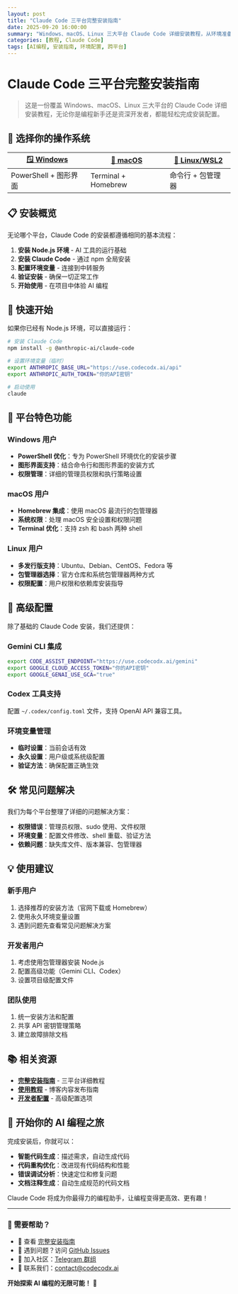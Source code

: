```yaml
---
layout: post
title: "Claude Code 三平台完整安装指南"
date: 2025-09-20 16:00:00
summary: "Windows、macOS、Linux 三大平台 Claude Code 详细安装教程，从环境准备到成功运行一步到位"
categories: [教程, Claude Code]
tags: [AI编程, 安装指南, 环境配置, 跨平台]
---
```


# Claude Code 三平台完整安装指南

> 这是一份覆盖 Windows、macOS、Linux 三大平台的 Claude Code 详细安装教程，无论你是编程新手还是资深开发者，都能轻松完成安装配置。

## 🎯 选择你的操作系统

| [🪟 Windows](/installation-guide.html#-windows-安装) | [🍎 macOS](/installation-guide.html#-macos-安装) | [🐧 Linux/WSL2](/installation-guide.html#-linux-安装) |
|---|---|---|
| PowerShell + 图形界面 | Terminal + Homebrew | 命令行 + 包管理器 |

## 📋 安装概览

无论哪个平台，Claude Code 的安装都遵循相同的基本流程：

1. **安装 Node.js 环境** - AI 工具的运行基础
2. **安装 Claude Code** - 通过 npm 全局安装
3. **配置环境变量** - 连接到中转服务
4. **验证安装** - 确保一切正常工作
5. **开始使用** - 在项目中体验 AI 编程

## 🚀 快速开始

如果你已经有 Node.js 环境，可以直接运行：

```bash
# 安装 Claude Code
npm install -g @anthropic-ai/claude-code

# 设置环境变量（临时）
export ANTHROPIC_BASE_URL="https://use.codecodx.ai/api"
export ANTHROPIC_AUTH_TOKEN="你的API密钥"

# 启动使用
claude
```

## 🔧 平台特色功能

### Windows 用户
- **PowerShell 优化**：专为 PowerShell 环境优化的安装步骤
- **图形界面支持**：结合命令行和图形界面的安装方式
- **权限管理**：详细的管理员权限和执行策略设置

### macOS 用户
- **Homebrew 集成**：使用 macOS 最流行的包管理器
- **系统权限**：处理 macOS 安全设置和权限问题
- **Terminal 优化**：支持 zsh 和 bash 两种 shell

### Linux 用户
- **多发行版支持**：Ubuntu、Debian、CentOS、Fedora 等
- **包管理器选择**：官方仓库和系统包管理器两种方式
- **权限配置**：用户权限和依赖库安装指导

## 🎯 高级配置

除了基础的 Claude Code 安装，我们还提供：

### Gemini CLI 集成
```bash
export CODE_ASSIST_ENDPOINT="https://use.codecodx.ai/gemini"
export GOOGLE_CLOUD_ACCESS_TOKEN="你的API密钥"
export GOOGLE_GENAI_USE_GCA="true"
```

### Codex 工具支持
配置 `~/.codex/config.toml` 文件，支持 OpenAI API 兼容工具。

### 环境变量管理
- **临时设置**：当前会话有效
- **永久设置**：用户级或系统级配置
- **验证方法**：确保配置正确生效

## 🛠️ 常见问题解决

我们为每个平台整理了详细的问题解决方案：

- **权限错误**：管理员权限、sudo 使用、文件权限
- **环境变量**：配置文件修改、shell 重载、验证方法
- **依赖问题**：缺失库文件、版本兼容、包管理器

## 💡 使用建议

### 新手用户
1. 选择推荐的安装方法（官网下载或 Homebrew）
2. 使用永久环境变量设置
3. 遇到问题先查看常见问题解决方案

### 开发者用户
1. 考虑使用包管理器安装 Node.js
2. 配置高级功能（Gemini CLI、Codex）
3. 设置项目级配置文件

### 团队使用
1. 统一安装方法和配置
2. 共享 API 密钥管理策略
3. 建立故障排除文档

## 📚 相关资源

- **[完整安装指南](/installation-guide.html)** - 三平台详细教程
- **[使用教程](./BLOGGING_GUIDE.md)** - 博客内容发布指南
- **[开发者配置](./DEVELOPER_CONFIG_GUIDE.md)** - 高级配置选项

## 🎉 开始你的 AI 编程之旅

完成安装后，你就可以：

- **智能代码生成**：描述需求，自动生成代码
- **代码重构优化**：改进现有代码结构和性能
- **错误调试分析**：快速定位和修复问题
- **文档注释生成**：自动生成规范的代码文档

Claude Code 将成为你最得力的编程助手，让编程变得更高效、更有趣！

---

### 💬 需要帮助？

- 📖 查看 [完整安装指南](/installation-guide.html)
- 🐛 遇到问题？访问 [GitHub Issues](https://github.com/codecodx-ai/codecodx.github.io/issues)
- 💬 加入社区：[Telegram 群组](https://t.me/codecodx_ai)
- 📧 联系我们：contact@codecodx.ai

**开始探索 AI 编程的无限可能！** 🚀